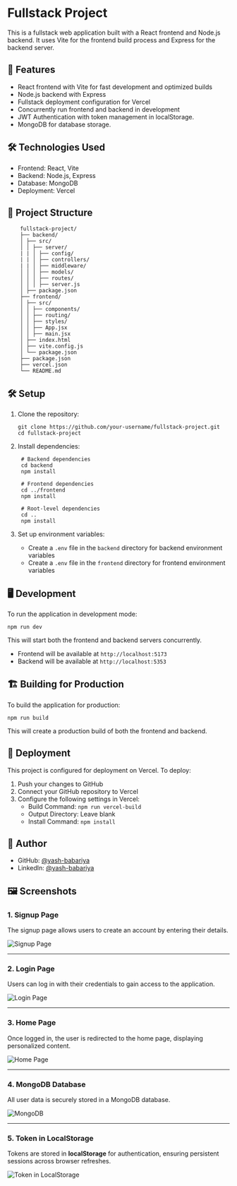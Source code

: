 # Fullstack Project

This is a fullstack web application built with a React frontend and Node.js backend. It uses Vite for the frontend build process and Express for the backend server.

## 🚀 Features

- React frontend with Vite for fast development and optimized builds
- Node.js backend with Express
- Fullstack deployment configuration for Vercel
- Concurrently run frontend and backend in development
- JWT Authentication with token management in localStorage.
- MongoDB for database storage.

## 🛠️ Technologies Used

- Frontend: React, Vite
- Backend: Node.js, Express
- Database: MongoDB
- Deployment: Vercel

## 📁 Project Structure
```
    fullstack-project/
    ├── backend/
    │ ├── src/
    │ │ ├── server/
    | | │ ├── config/
    | | │ ├── controllers/
    | | │ ├── middleware/
    │ │ │ ├── models/
    │ │ │ ├── routes/
    │ │ │ ├── server.js
    │ ├── package.json
    ├── frontend/
    │ ├── src/
    │ │ ├── components/
    │ │ ├── routing/
    │ │ ├── styles/
    │ │ ├── App.jsx
    │ │ ├── main.jsx
    │ ├── index.html
    │ ├── vite.config.js
    │ └── package.json
    ├── package.json
    ├── vercel.json
    └── README.md
```

## 🛠️ Setup

1. Clone the repository:
   ```
   git clone https://github.com/your-username/fullstack-project.git
   cd fullstack-project
   ```

2. Install dependencies:
   ```
    # Backend dependencies
    cd backend
    npm install
    
    # Frontend dependencies
    cd ../frontend
    npm install
    
    # Root-level dependencies
    cd ..
    npm install
   ```

3. Set up environment variables:
   - Create a `.env` file in the `backend` directory for backend environment variables
   - Create a `.env` file in the `frontend` directory for frontend environment variables

## 🖥️ Development

To run the application in development mode:

```
npm run dev
```

This will start both the frontend and backend servers concurrently.

- Frontend will be available at `http://localhost:5173`
- Backend will be available at `http://localhost:5353`

## 🏗️ Building for Production

To build the application for production:

```
npm run build
```

This will create a production build of both the frontend and backend.

## 🚢 Deployment

This project is configured for deployment on Vercel. To deploy:

1. Push your changes to GitHub
2. Connect your GitHub repository to Vercel
3. Configure the following settings in Vercel:
   - Build Command: `npm run vercel-build`
   - Output Directory: Leave blank
   - Install Command: `npm install`

## 👤 Author

- GitHub: [@yash-babariya](https://github.com/yash-babariya)
- LinkedIn: [@yash-babariya](https://www.linkedin.com/in/yash-babariya-a370b52a5/)
  
## 🖼️ Screenshots

### 1. Signup Page
The signup page allows users to create an account by entering their details.

![Signup Page](https://github.com/user-attachments/assets/afd90f43-56db-44ef-a63f-349d45a7766e)

---

### 2. Login Page
Users can log in with their credentials to gain access to the application.

![Login Page](https://github.com/user-attachments/assets/3781f787-7409-422d-9787-6da8f9b31192)

---

### 3. Home Page
Once logged in, the user is redirected to the home page, displaying personalized content.

![Home Page](https://github.com/user-attachments/assets/addc1e09-24fb-432a-a13a-49856479c2c5)

---

### 4. MongoDB Database
All user data is securely stored in a MongoDB database.

![MongoDB](https://github.com/user-attachments/assets/94dc0f4f-eea6-4f98-bdf8-eb5a575a59bf)

---

### 5. Token in LocalStorage
Tokens are stored in **localStorage** for authentication, ensuring persistent sessions across browser refreshes.

![Token in LocalStorage](https://github.com/user-attachments/assets/2e147178-9aaa-4ad1-a825-703c57f43292)






